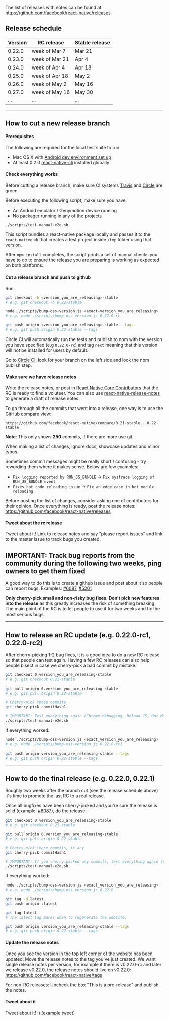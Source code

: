 The list of releases with notes can be found at:
https://github.com/facebook/react-native/releases

## Release schedule

| Version | RC release       | Stable release |
| ------- | ---------------- | -------------- |
| 0.22.0  | week of Mar 7    | Mar 21         |
| 0.23.0  | week of Mar 21   | Apr 4          |
| 0.24.0  | week of Apr 4    | Apr 18         |
| 0.25.0  | week of Apr 18   | May 2          |
| 0.26.0  | week of May 2    | May 16         |
| 0.27.0  | week of May 16   | May 30         |
| ...     | ...              | ...            |

-------------------
## How to cut a new release branch

#### Prerequisites

The following are required for the local test suite to run:
- Mac OS X with [Android dev environment set up](https://github.com/facebook/react-native/blob/master/ReactAndroid/README.md)
- At least 0.2.0 [react-native-cli](https://www.npmjs.com/package/react-native-cli) installed globally

#### Check everything works

Before cutting a release branch, make sure CI systems [Travis](https://travis-ci.org/facebook/react-native) and [Circle](https://circleci.com/gh/facebook/react-native) are green.

Before executing the following script, make sure you have:
- An Android emulator / Genymotion device running
- No packager running in any of the projects 

```bash
./scripts/test-manual-e2e.sh
```

This script bundles a react-native package locally and passes it to the `react-native` cli that creates a test project inside `/tmp` folder using that version.

After `npm install` completes, the script prints a set of manual checks you have to do to ensure the release you are preparing is working as expected on both platforms.

#### Cut a release branch and push to github

Run:

```bash
git checkout -b <version_you_are_releasing>-stable 
# e.g. git checkout -b 0.22-stable

node ./scripts/bump-oss-version.js <exact-version_you_are_releasing> 
# e.g. node ./scripts/bump-oss-version.js 0.22.0-rc

git push origin <version_you_are_releasing>-stable --tags
# e.g. git push origin 0.22-stable --tags
```

Circle CI will automatically run the tests and publish to npm with the version you have specified (e.g `0.22.0-rc`) and tag `next` meaning that this version will not be installed for users by default.

Go to [Circle CI](https://circleci.com/gh/facebook/react-native), look for your branch on the left side and look the npm publish step.

#### Make sure we have release notes

Write the release notes, or post in [React Native Core Contributors](https://www.facebook.com/groups/reactnativeoss/) that the RC is ready to find a voluteer. You can also use [react-native-release-notes](https://github.com/knowbody/react-native-release-notes) to generate a draft of release notes.

To go through all the commits that went into a release, one way is to use the GitHub compare view:
```
https://github.com/facebook/react-native/compare/0.21-stable...0.22-stable
```

**Note**: This only shows **250** commits, if there are more use git.

When making a list of changes, ignore docs, showcase updates and minor typos. 

Sometimes commit messages might be really short / confusing - try rewording them where it makes sense. Below are few examples:
- `Fix logging reported by RUN_JS_BUNDLE` -> `Fix systrace logging of RUN_JS_BUNDLE event`
- `Fixes hot code reloading issue` -> `Fix an edge case in hot module reloading`

Before posting the list of changes, consider asking one of contributors for their opinion. Once everything is ready, post the release notes: https://github.com/facebook/react-native/releases

#### Tweet about the rc release

Tweet about it! Link to release notes and say "please report issues" and link to the master issue to track bugs you created.

## IMPORTANT: Track bug reports from the community during the following two weeks, ping owners to get them fixed

A good way to do this is to create a github issue and post about it so people can report bugs. Examples: [#6087](https://github.com/facebook/react-native/issues/6087), [#5201](https://github.com/facebook/react-native/issues/5201)

**Only cherry-pick small and non-risky bug fixes**. **Don't pick new features into the release** as this greatly increases the risk of something breaking. The main point of the RC is to let people to use it for two weeks and fix the most serious bugs.

-------------------

## How to release an RC update (e.g. 0.22.0-rc1, 0.22.0-rc2)

After cherry-picking 1-2 bug fixes, it is a good idea to do a new RC release so that people can test again. Having a few RC releases can also help people bisect in case we cherry-pick a bad commit by mistake.

```bash
git checkout 0.version_you_are_releasing-stable
# e.g. git checkout 0.22-stable

git pull origin 0.version_you_are_releasing-stable
# e.g. git pull origin 0.22-stable

# Cherry-pick those commits
git cherry-pick commitHash1

# IMPORTANT: Test everything again (Chrome debugging, Reload JS, Hot Module Reloading)
./scripts/test-manual-e2e.sh
```

If everything worked:

```bash
node ./scripts/bump-oss-version.js <exact_version_you_are_releasing> 
# e.g. node ./scripts/bump-oss-version.js 0.22.0-rc1

git push origin version_you_are_releasing-stable --tags 
# e.g. git push origin 0.22-stable --tags
````

-------------------

## How to do the final release (e.g. 0.22.0, 0.22.1)

Roughly two weeks after the branch cut (see the release schedule above) it's time to promote the last RC to a real release.

Once all bugfixes have been cherry-picked and you're sure the release is solid (example: [#6087](https://github.com/facebook/react-native/issues/6087)), do the release:

```bash
git checkout 0.version_you_are_releasing-stable
# e.g. git checkout 0.22-stable

git pull origin 0.version_you_are_releasing-stable
# e.g. git pull origin 0.22-stable

# Cherry-pick those commits, if any
git cherry-pick commitHash1

# IMPORTANT: If you cherry-picked any commits, test everything again (Chrome debugging, Reload JS, Hot Module Reloading)
./scripts/test-manual-e2e.sh
```

If everything worked:

```bash
node ./scripts/bump-oss-version.js <exact_version_you_are_releasing> 
# e.g. node ./scripts/bump-oss-version.js 0.22.0

git tag -d latest
git push origin :latest

git tag latest 
# The latest tag marks when to regenerate the website.

git push origin version_you_are_releasing-stable --tags  
# e.g. git push origin 0.22-stable --tags
```

#### Update the release notes

Once you see the version in the top left corner of the website has been updated:
Move the release notes to the tag you've just created. We want single release notes per version,
for example if there is v0.22.0-rc and later we release v0.22.0, the release notes should live on v0.22.0:
https://github.com/facebook/react-native/tags

For non-RC releases: Uncheck the box "This is a pre-release" and publish the notes.

#### Tweet about it

Tweet about it! :) ([example tweet](https://twitter.com/grabbou/status/701510554758856704))

